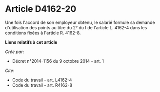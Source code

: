 # Article D4162-20

Une fois l'accord de son employeur obtenu, le salarié formule sa demande d'utilisation des points au titre du 2° du I de
l'article L. 4162-4 dans les conditions fixées à l'article R. 4162-8.

**Liens relatifs à cet article**

_Créé par_:

  - Décret n°2014-1156 du 9 octobre 2014 - art. 1

_Cite_:

  - Code du travail - art. L4162-4
  - Code du travail - art. R4162-8
